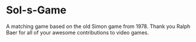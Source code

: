 # Sol-s-Game
A matching game based on the old Simon game from 1978. Thank you Ralph Baer for all of your awesome contributions to video games.
